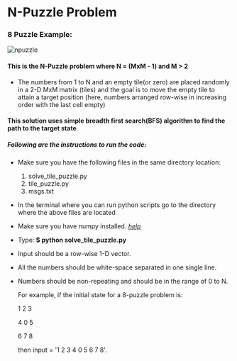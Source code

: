 # N-Puzzle Problem

### 8 Puzzle Example:
![npuzzle](https://user-images.githubusercontent.com/32901101/217668406-bfec29a3-30bf-436b-87aa-e55d2440ef99.gif)

#### This is the N-Puzzle problem where N = (MxM - 1) and M > 2
- The numbers from 1 to N and an empty tile(or zero) are placed randomly in a 2-D MxM matrix (tiles) and the goal is to move the empty tile to attain a target position (here, numbers arranged row-wise in increasing order with the last cell empty)




#### This solution uses simple breadth first search(BFS) algorithm to find the path to the target state

##### Following are the instructions to run the code:
- Make sure you have the following files in the same directory location:
   1) solve_tile_puzzle.py
   2) tile_puzzle.py
   3) msgs.txt
- In the terminal where you can run python scripts go to the directory where the above files are located
- Make sure you have numpy installed. *[help](https://docs.scipy.org/doc/numpy/user/install.html)*
- Type: **$ python solve_tile_puzzle.py**
- Input should be a row-wise 1-D vector.
- All the numbers should be white-space separated in one single line.
- Numbers should be non-repeating and should be in the range of 0 to N.

   For example, if the initial state for a 8-puzzle problem is:
   
   1 2 3
   
   4 0 5 
   
   6 7 8
   
   then input = '1 2 3 4 0 5 6 7 8'.
   

